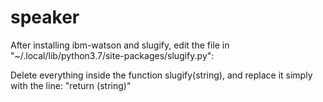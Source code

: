 # speaker

After installing ibm-watson and slugify, edit the file in "~/.local/lib/python3.7/site-packages/slugify.py":

Delete everything inside the function slugify(string), and replace it simply with the line: "return (string)"
